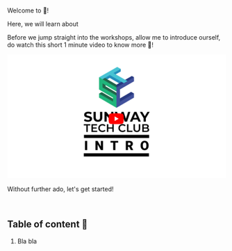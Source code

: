 # <YOUR TITLE>

Welcome to <YOUR TITLE> 🥳!

Here, we will learn about <A SHORT DESCRIPTION OF THE OUTCOME>
 
Before we jump straight into the workshops, allow me to introduce ourself, do watch this short 1 minute video to know more 🎇!

[![intro video](/assets/banner.png)](https://www.youtube.com/watch?v=aBNvCoJP-ag)

Without further ado, let's get started!

<br>

## Table of content 📄

1. Bla bla
